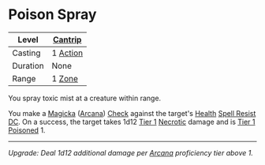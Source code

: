 # Poison Spray

| Level    | [Cantrip]({Cantrips}.md)                            |
| -------- | --------------------------------------------------------------------- |
| Casting  | 1 [Action](../../../../Game%20Procedures/Core%20Procedures/Action.md) |
| Duration | None                                                                  |
| Range    | 1 [Zone](../../../../Game%20Procedures/Core%20Procedures/Zone.md)     |

You spray toxic mist at a creature within range.

You make a [Magicka](../../../../Player%20Characters/Attributes/Magicka.md) ([Arcana](../../../../Player%20Characters/Skills/Arcana.md)) [Check](../../../../Game%20Procedures/Core%20Procedures/Check.md) against the target's [Health](../../../../Player%20Characters/Attributes/Health.md) [Spell Resist DC](../../../Spellcasting/Spell%20Resist%20DC.md). On a success, the target takes 1d12 [Tier 1](../../../../Game%20Procedures/Combat/Damage/Damage%20Tiers/Tier%201.md) [Necrotic](../../../../Game%20Procedures/Combat/Damage/Damage%20Types/Necrotic.md) damage and is [Tier 1](../../../../Game%20Procedures/Combat/Damage/Damage%20Tiers/Tier%201.md) [Poisoned](../../../../Game%20Procedures/Conditions/Poisoned.md) 1.

---
*Upgrade: Deal 1d12 additional damage per [Arcana](../../../../Player%20Characters/Skills/Arcana.md) proficiency tier above 1.*
